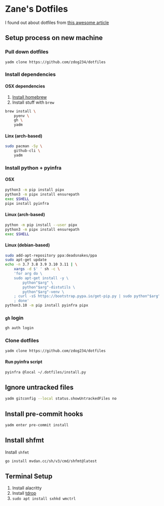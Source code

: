 # Zane's Dotfiles

I found out about dotfiles from [this awesome article](https://www.atlassian.com/git/tutorials/dotfiles)

## Setup process on new machine

### Pull down dotfiles

```sh
yadm clone https://github.com/zdog234/dotfiles
```

### Install dependencies

#### OSX dependencies

1. [Install homebrew](https://docs.brew.sh/Installation)
2. Install stuff with `brew`

```sh
brew install \
    pyenv \
	gh \
    yadm
```

#### Linx (arch-based)

```sh
sudo pacman -Sy \
	github-cli \
	yadm
```

### Install python + pyinfra

#### OSX

```sh
python3 -m pip install pipx
python3 -m pipx install ensurepath
exec $SHELL
pipx install pyinfra
```

#### Linux (arch-based)

```sh
python -m pip install --user pipx
python3 -m pipx install ensurepath
exec $SHELL
```

#### Linux (debian-based)

```sh
sudo add-apt-repository ppa:deadsnakes/ppa
sudo apt-get update
echo -n 3.7 3.8 3.9 3.10 3.11 | \
	xargs -d $' ' sh -c \
	'for arg do \
    sudo apt-get install -y \
        python"$arg" \
        python"$arg"-distutils \
        python"$arg"-venv \
	; curl -sS https://bootstrap.pypa.io/get-pip.py | sudo python"$arg" \
	; done'
python3.10 -m pip install pyinfra pipx
```

### `gh` login

```sh
gh auth login
```

### Clone dotfiles

```sh
yadm clone https://github.com/zdog234/dotfiles
```

#### Run pyinfra script

```sh
pyinfra @local ~/.dotfiles/install.py
```

## Ignore untracked files

```sh
yadm gitconfig --local status.showUntrackedFiles no
```

## Install pre-commit hooks

```sh
yadm enter pre-commit install
```

## Install shfmt

Install `shfmt`

```sh
go install mvdan.cc/sh/v3/cmd/shfmt@latest
```

## Terminal Setup

1. Install alacritty
2. Install [tdrop](https://github.com/noctuid/tdrop)
3. `sudo apt install sxhkd wmctrl`

